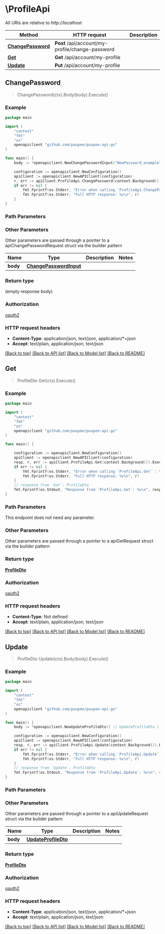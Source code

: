 # \ProfileApi

All URIs are relative to *http://localhost*

Method | HTTP request | Description
------------- | ------------- | -------------
[**ChangePassword**](ProfileApi.md#ChangePassword) | **Post** /api/account/my-profile/change-password | 
[**Get**](ProfileApi.md#Get) | **Get** /api/account/my-profile | 
[**Update**](ProfileApi.md#Update) | **Put** /api/account/my-profile | 



## ChangePassword

> ChangePassword(ctx).Body(body).Execute()



### Example

```go
package main

import (
    "context"
    "fmt"
    "os"
    openapiclient "github.com/puupee/puupee-api-go"
)

func main() {
    body := *openapiclient.NewChangePasswordInput("NewPassword_example") // ChangePasswordInput |  (optional)

    configuration := openapiclient.NewConfiguration()
    apiClient := openapiclient.NewAPIClient(configuration)
    r, err := apiClient.ProfileApi.ChangePassword(context.Background()).Body(body).Execute()
    if err != nil {
        fmt.Fprintf(os.Stderr, "Error when calling `ProfileApi.ChangePassword``: %v\n", err)
        fmt.Fprintf(os.Stderr, "Full HTTP response: %v\n", r)
    }
}
```

### Path Parameters



### Other Parameters

Other parameters are passed through a pointer to a apiChangePasswordRequest struct via the builder pattern


Name | Type | Description  | Notes
------------- | ------------- | ------------- | -------------
 **body** | [**ChangePasswordInput**](ChangePasswordInput.md) |  | 

### Return type

 (empty response body)

### Authorization

[oauth2](../README.md#oauth2)

### HTTP request headers

- **Content-Type**: application/json, text/json, application/*+json
- **Accept**: text/plain, application/json, text/json

[[Back to top]](#) [[Back to API list]](../README.md#documentation-for-api-endpoints)
[[Back to Model list]](../README.md#documentation-for-models)
[[Back to README]](../README.md)


## Get

> ProfileDto Get(ctx).Execute()



### Example

```go
package main

import (
    "context"
    "fmt"
    "os"
    openapiclient "github.com/puupee/puupee-api-go"
)

func main() {

    configuration := openapiclient.NewConfiguration()
    apiClient := openapiclient.NewAPIClient(configuration)
    resp, r, err := apiClient.ProfileApi.Get(context.Background()).Execute()
    if err != nil {
        fmt.Fprintf(os.Stderr, "Error when calling `ProfileApi.Get``: %v\n", err)
        fmt.Fprintf(os.Stderr, "Full HTTP response: %v\n", r)
    }
    // response from `Get`: ProfileDto
    fmt.Fprintf(os.Stdout, "Response from `ProfileApi.Get`: %v\n", resp)
}
```

### Path Parameters

This endpoint does not need any parameter.

### Other Parameters

Other parameters are passed through a pointer to a apiGetRequest struct via the builder pattern


### Return type

[**ProfileDto**](ProfileDto.md)

### Authorization

[oauth2](../README.md#oauth2)

### HTTP request headers

- **Content-Type**: Not defined
- **Accept**: text/plain, application/json, text/json

[[Back to top]](#) [[Back to API list]](../README.md#documentation-for-api-endpoints)
[[Back to Model list]](../README.md#documentation-for-models)
[[Back to README]](../README.md)


## Update

> ProfileDto Update(ctx).Body(body).Execute()



### Example

```go
package main

import (
    "context"
    "fmt"
    "os"
    openapiclient "github.com/puupee/puupee-api-go"
)

func main() {
    body := *openapiclient.NewUpdateProfileDto() // UpdateProfileDto |  (optional)

    configuration := openapiclient.NewConfiguration()
    apiClient := openapiclient.NewAPIClient(configuration)
    resp, r, err := apiClient.ProfileApi.Update(context.Background()).Body(body).Execute()
    if err != nil {
        fmt.Fprintf(os.Stderr, "Error when calling `ProfileApi.Update``: %v\n", err)
        fmt.Fprintf(os.Stderr, "Full HTTP response: %v\n", r)
    }
    // response from `Update`: ProfileDto
    fmt.Fprintf(os.Stdout, "Response from `ProfileApi.Update`: %v\n", resp)
}
```

### Path Parameters



### Other Parameters

Other parameters are passed through a pointer to a apiUpdateRequest struct via the builder pattern


Name | Type | Description  | Notes
------------- | ------------- | ------------- | -------------
 **body** | [**UpdateProfileDto**](UpdateProfileDto.md) |  | 

### Return type

[**ProfileDto**](ProfileDto.md)

### Authorization

[oauth2](../README.md#oauth2)

### HTTP request headers

- **Content-Type**: application/json, text/json, application/*+json
- **Accept**: text/plain, application/json, text/json

[[Back to top]](#) [[Back to API list]](../README.md#documentation-for-api-endpoints)
[[Back to Model list]](../README.md#documentation-for-models)
[[Back to README]](../README.md)

